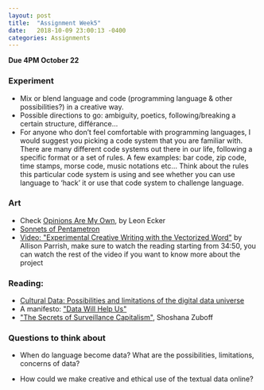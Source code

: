 ```yaml
---
layout: post
title:  "Assignment Week5"
date:   2018-10-09 23:00:13 -0400
categories: Assignments
---
```

**Due 4PM October 22**  
### Experiment
* Mix or blend language and code (programming language & other possibilities?) in a creative way.
* Possible directions to go: ambiguity, poetics, following/breaking a certain structure, différance...
* For anyone who don’t feel comfortable with programming languages, I would suggest you picking a code system that you are familiar with. There are many different code systems out there in our life, following a specific format or a set of rules. A few examples: bar code, zip code, time stamps, morse code, music notations etc… Think about the rules this particular code system is using and see whether you can use language to ‘hack’ it or use that code system to challenge language.

### Art
* Check [Opinions Are My Own](https://chrome.google.com/webstore/detail/opinions-are-my-own/khieoiopkamkfgfgddiciaiogcolelhj), by Leon Ecker
* [Sonnets of Pentametron](http://gawker.com/5905550/weird-internets-the-amazing-found-on-twitter-sonnets-of-pentametron)
* [Video: "Experimental Creative Writing with the Vectorized Word"](https://www.youtube.com/watch?v=L3D0JEA1Jdc) by Allison Parrish, make sure to watch the reading starting from 34:50, you can watch the rest of the video if you want to know more about the project

### Reading:
* [Cultural Data: Possibilities and limitations of the digital data universe](http://manovich.net/content/04-projects/102-cultural-data/cultural_data_article.pdf)
* A manifesto: ["Data Will Help Us"](http://datawillhelp.us/)
* ["The Secrets of Surveillance Capitalism"](http://www.faz.net/aktuell/feuilleton/debatten/the-digital-debate/shoshana-zuboff-secrets-of-surveillance-capitalism-14103616-p2.html?printPagedArticle=true#pageIndex_3), Shoshana Zuboff
<!-- * surveillance capitalism? -->
<!-- * [How to think about bots?](https://motherboard.vice.com/en_us/article/qkzpdm/how-to-think-about-bots) -->

### Questions to think about
* When do language become data? What are the possibilities, limitations, concerns of data?
<!-- * How does internet influence our perception of language/society/humanity? -->
* How could we make creative and ethical use of the textual data online?
